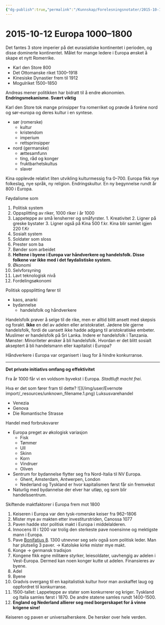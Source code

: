 ```yaml
---
{"dg-publish":true,"permalink":"/Kunnskap/Forelesningsnotater/2015-10-12 Europa 1000–1800/","tags":["forelesning","hi100","historie"]}
---
```



# 2015-10-12 Europa 1000–1800
Det fantes 3 store imperier på det eurasiatiske kontinentet i perioden, og disse dominerte kontinentet. Målet for mange ledere i Europa ønsket å skape et nytt Romerrike.

* Karl den Store 800
* Det Ottomanske riket 1300–1918
* Kinesiske Dynastier frem til 1912
* Mogulriket 1500–1850

Andreas mener politikken har bidratt til å endre økonomien. **Endringsmekanisme. Svært viktig**

Karl den Store tok mange prinsipper fra romerriket og prøvde å foréne nord og sør-europa og deres kultur i en syntese.

* sør (romerske)
  * kultur
  * kristendom
  * imperium
  * rettsprinsipper
* nord (germanske)
  * ættesamfunn
  * ting, råd og konger
  * fruktbarhetskultus
  * slaver

Kina opplevde relativt liten utvikling kulturmessig fra 0–700. Europa fikk nye folkeslag, nye språk, ny religion. Endringskultur. En ny begynnelse rundt år 800 i Europa.

Føydalisme som 

1. Politisk system
  1. Oppsplitting av riker, 1000 riker i år 1000
  2. Lappeteppe av små lensherrer og småfyrster.
    1. Kreativitet
    2. Ligner på greske bystater
    3. Ligner også på Kina 500 f.kr. Kina blir samlet igjen 220 f.Kr
2. Sosialt system
  1. Soldater som sloss
  2. Prester som ba
  3. Bønder som arbeidet
  4. **Heltene i byene i Europa var håndverkere og handelsfolk. Disse folkene var ikke med i det føydalistiske system.**
3. Økonomi
  1. Selvforsyning
  2. Lavt teknologisk nivå
  3. Fordelingsøkonomi

Politisk oppsplitting fører til

* kaos, anarki
* bydannelse
  * handelsfolk og håndverkere

Handelsfolk prøver å selge til de rike, men er alltid blitt ansett med skepsis og forakt. **Ikke** en del av adelen eller aristokratiet. Jødene ble gjerne handelsfolk, fordi de uansett ikke hadde adgang til aristokratiske embeter. Muslimer er handelsfolk på Sri Lanka. Indere er handelsfolk i Tanzania. Mønster: Minoriteter ønsker å bli handelsfolk. Hvordan er det blitt sosialt akseptert å bli handelsmann eller kapitalist i Europa?

Håndverkere i Europa var organisert i laug for å hindre konkurranse.

* * *

**Det private initiativs omfang og effektivitet**

Fra år 1000 får vi en voldsom byvekst i Europa. _Stadtluft macht frei_.

Hva er det som fører fram til dette?
![](/img/user/Evernote import/_resources/unknown_filename.1.png)
Luksusvarehandel

* Venezia
* Genova
* Die Romantische Strasse

Handel med forbruksvarer

* Europa preget av økologisk variasjon
  * Fisk
  * Tømmer
  * Ull
  * Skinn
  * Korn
  * Vindruer
  * Oliven
* Sentrum for bydannelse flytter seg fra Nord-Italia til NV Europa.
  * Ghent, Amsterdam, Antwerpen, London
  * Nederland og Tyskland er hvor kapitalismen først får sin fremvekst
* Naturlig med bydannelse der elver har utløp, og som blir handelssentrum.

Skiftende maktfaktorer i Europa frem mot 1800

1. Keiseren i Europa var den tysk-romerske keiser fra 962–1806
  1. Mister mye av makten etter investiturstriden, Canossa 1077
2. Paven hadde stor politisk makt i Europa i middelalderen.
  1. Innocens III i 1200 var trolig den sterkeste pave noensinne og mektigste mann i Europa.
  2. Pave [Bonifatius 8](https://no.wikipedia.org/wiki/Bonifatius_VIII). 1300 utnevner seg selv også som politisk leder. Man har plutselig 3 paver. -> Katolske kirke mister mye makt.
3. Konge -> germansk tradisjon
  1. Kongene fikk egne militære styrker, leiesoldater, uavhengig av adelen i Vest-Europa. Dermed kan noen konger kutte ut adelen. Finansieres av byene.
4. Adel
5. Byene
  1. Gradvis overgang til en kapitalistisk kultur hvor man avskaffet laug og oppfordret til konkurranse.
  2. 1500-tallet: Lappeteppe av stater som konkurrerer og kriger. Tyskland og Italia samles først i 1870. De andre statene samles rundt 1400-1500.
  3. **England og Nederland allierer seg med borgerskapet for å vinne krigene sine!**

Keiseren og paven er universalherskere. De hersker over hele verden.
